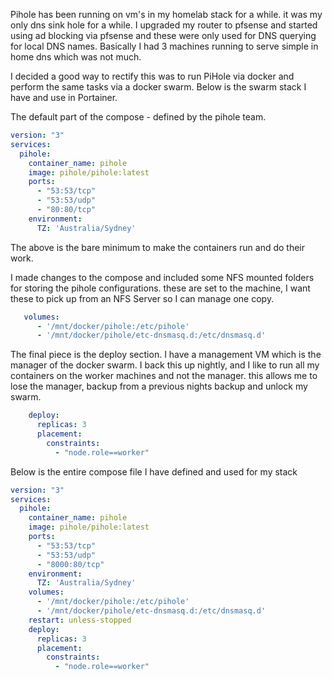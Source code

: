 Pihole has been running on vm's in my homelab stack for a while. it was my only dns sink hole for a while. I upgraded my router to pfsense and started using ad blocking via pfsense and these were only used for DNS querying for local DNS names. Basically I had 3 machines running to serve simple in home dns which was not much. 

I decided a good way to rectify this was to run PiHole via docker and perform the same tasks via a docker swarm. Below is the swarm stack I have and use in Portainer. 

The default part of the compose - defined by the pihole team.
```yml
version: "3"
services:
  pihole:
    container_name: pihole
    image: pihole/pihole:latest
    ports:
      - "53:53/tcp"
      - "53:53/udp"
      - "80:80/tcp"
    environment:
      TZ: 'Australia/Sydney'
```

The above is the bare minimum to make the containers run and do their work.

I made changes to the compose and included some NFS mounted folders for storing the pihole configurations. these are set to the machine, I want these to pick up from an NFS Server so I can manage one copy.
```yml
   volumes:
      - '/mnt/docker/pihole:/etc/pihole'
      - '/mnt/docker/pihole/etc-dnsmasq.d:/etc/dnsmasq.d'
```

The final piece is the deploy section. I have a management VM which is the manager of the docker swarm. I back this up nightly, and I like to run all my containers on the worker machines and not the manager. this allows me to lose the manager, backup from a previous nights backup and unlock my swarm.
```yml
    deploy:
      replicas: 3
      placement:
        constraints:
          - "node.role==worker"
```

Below is the entire compose file I have defined and used for my stack

```yml
version: "3"
services:
  pihole:
    container_name: pihole
    image: pihole/pihole:latest
    ports:
      - "53:53/tcp"
      - "53:53/udp"
      - "8000:80/tcp"
    environment:
      TZ: 'Australia/Sydney'
    volumes:
      - '/mnt/docker/pihole:/etc/pihole'
      - '/mnt/docker/pihole/etc-dnsmasq.d:/etc/dnsmasq.d'
    restart: unless-stopped
    deploy:
      replicas: 3
      placement:
        constraints:
          - "node.role==worker"
```